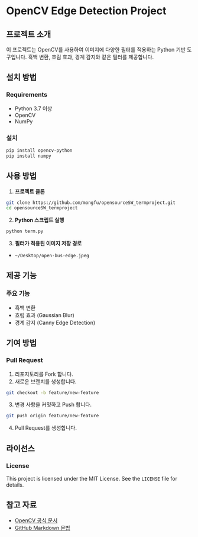 # OpenCV Edge Detection Project

## 프로젝트 소개
이 프로젝트는 OpenCV를 사용하여 이미지에 다양한 필터를 적용하는 Python 기반 도구입니다. 흑백 변환, 흐림 효과, 경계 감지와 같은 필터를 제공합니다.

## 설치 방법

### Requirements
- Python 3.7 이상
- OpenCV
- NumPy

### 설치
```bash
pip install opencv-python
pip install numpy
```

## 사용 방법

1. **프로젝트 클론**
```bash
git clone https://github.com/mongfu/opensourceSW_termproject.git
cd opensourceSW_termproject
```

2. **Python 스크립트 실행**
```bash
python term.py
```

3. **필터가 적용된 이미지 저장 경로**
- `~/Desktop/open-bus-edge.jpeg`

## 제공 기능

### 주요 기능
- 흑백 변환
- 흐림 효과 (Gaussian Blur)
- 경계 감지 (Canny Edge Detection)

## 기여 방법

### Pull Request
1. 리포지토리를 Fork 합니다.
2. 새로운 브랜치를 생성합니다.
```bash
git checkout -b feature/new-feature
```
3. 변경 사항을 커밋하고 Push 합니다.
```bash
git push origin feature/new-feature
```
4. Pull Request를 생성합니다.

## 라이선스

### License
This project is licensed under the MIT License. See the `LICENSE` file for details.

## 참고 자료

- [OpenCV 공식 문서](https://docs.opencv.org/)
- [GitHub Markdown 문법](https://guides.github.com/features/mastering-markdown/)
